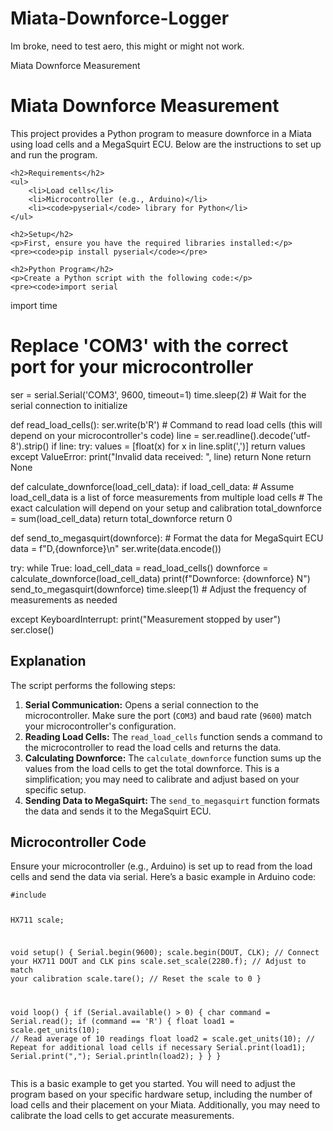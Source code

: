 # Miata-Downforce-Logger
Im broke, need to test aero, this might or might not work. 


<!DOCTYPE html>
<html lang="en">
<head>
    <meta charset="UTF-8">
    <meta name="viewport" content="width=device-width, initial-scale=1.0">
    Miata Downforce Measurement
</head>
<body>
    <h1>Miata Downforce Measurement</h1>
    <p>This project provides a Python program to measure downforce in a Miata using load cells and a MegaSquirt ECU. Below are the instructions to set up and run the program.</p>
    
    <h2>Requirements</h2>
    <ul>
        <li>Load cells</li>
        <li>Microcontroller (e.g., Arduino)</li>
        <li><code>pyserial</code> library for Python</li>
    </ul>

    <h2>Setup</h2>
    <p>First, ensure you have the required libraries installed:</p>
    <pre><code>pip install pyserial</code></pre>
    
    <h2>Python Program</h2>
    <p>Create a Python script with the following code:</p>
    <pre><code>import serial
import time

# Replace 'COM3' with the correct port for your microcontroller
ser = serial.Serial('COM3', 9600, timeout=1)
time.sleep(2)  # Wait for the serial connection to initialize

def read_load_cells():
    ser.write(b'R')  # Command to read load cells (this will depend on your microcontroller's code)
    line = ser.readline().decode('utf-8').strip()
    if line:
        try:
            values = [float(x) for x in line.split(',')]
            return values
        except ValueError:
            print("Invalid data received: ", line)
            return None
    return None

def calculate_downforce(load_cell_data):
    if load_cell_data:
        # Assume load_cell_data is a list of force measurements from multiple load cells
        # The exact calculation will depend on your setup and calibration
        total_downforce = sum(load_cell_data)
        return total_downforce
    return 0

def send_to_megasquirt(downforce):
    # Format the data for MegaSquirt ECU
    data = f"D,{downforce}\n"
    ser.write(data.encode())

try:
    while True:
        load_cell_data = read_load_cells()
        downforce = calculate_downforce(load_cell_data)
        print(f"Downforce: {downforce} N")
        send_to_megasquirt(downforce)
        time.sleep(1)  # Adjust the frequency of measurements as needed

except KeyboardInterrupt:
    print("Measurement stopped by user")
    ser.close()
</code></pre>

<h2>Explanation</h2>
    <p>The script performs the following steps:</p>
    <ol>
        <li><strong>Serial Communication:</strong> Opens a serial connection to the microcontroller. Make sure the port (<code>COM3</code>) and baud rate (<code>9600</code>) match your microcontroller's configuration.</li>
        <li><strong>Reading Load Cells:</strong> The <code>read_load_cells</code> function sends a command to the microcontroller to read the load cells and returns the data.</li>
        <li><strong>Calculating Downforce:</strong> The <code>calculate_downforce</code> function sums up the values from the load cells to get the total downforce. This is a simplification; you may need to calibrate and adjust based on your specific setup.</li>
        <li><strong>Sending Data to MegaSquirt:</strong> The <code>send_to_megasquirt</code> function formats the data and sends it to the MegaSquirt ECU.</li>
    </ol>

<h2>Microcontroller Code</h2>
<p>Ensure your microcontroller (e.g., Arduino) is set up to read from the load cells and send the data via serial. Here’s a basic example in Arduino code:</p>
<pre><code>#include <HX711.h>

HX711 scale;

void setup() {
  Serial.begin(9600);
  scale.begin(DOUT, CLK);  // Connect your HX711 DOUT and CLK pins
  scale.set_scale(2280.f); // Adjust to match your calibration
  scale.tare();            // Reset the scale to 0
}

void loop() {
  if (Serial.available() > 0) {
    char command = Serial.read();
    if (command == 'R') {
      float load1 = scale.get_units(10);  // Read average of 10 readings
      float load2 = scale.get_units(10);  // Repeat for additional load cells if necessary
      Serial.print(load1);
      Serial.print(",");
      Serial.println(load2);
    }
  }
}
</code></pre>

<p>This is a basic example to get you started. You will need to adjust the program based on your specific hardware setup, including the number of load cells and their placement on your Miata. Additionally, you may need to calibrate the load cells to get accurate measurements.</p>
</body>
</html>
